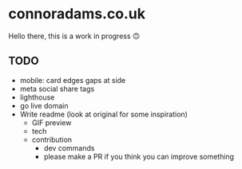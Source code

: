 # connoradams.co.uk

Hello there, this is a work in progress 🙃

## TODO

- mobile: card edges gaps at side
- meta social share tags
- lighthouse
- go live domain
- Write readme (look at original for some inspiration)
  - GIF preview
  - tech
  - contribution
    - dev commands
    - please make a PR if you think you can improve something
